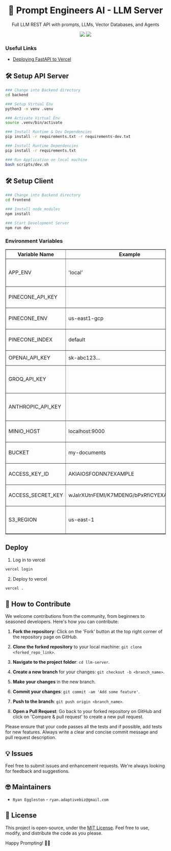 <h1 align="center">
  🤖 Prompt Engineers AI - LLM Server 
</h1>
<p align="center">
Full LLM REST API with prompts, LLMs, Vector Databases, and Agents
</p>
<p align="center">
  <a href="https://promptengineers-ai.gitbook.io/documentation/open-source"><img src="https://img.shields.io/badge/View%20Documentation-Docs-yellow"></a>
  <a href="https://join.slack.com/t/promptengineersai/shared_invite/zt-21upjsftv-gX~gNjTCU~2HfbeM_ZwTEQ"><img src="https://img.shields.io/badge/Join%20our%20community-Slack-blue"></a>
</p>

### Useful Links
- [Deploying FastAPI to Vercel](https://blog.logrocket.com/deploying-fastapi-applications-to-vercel/)


## 🛠️ Setup API Server
```bash
### Change into Backend directory
cd backend

### Setup Virtual Env
python3 -m venv .venv

### Activate Virtual Env
source .venv/bin/activate

### Install Runtime & Dev Dependencies
pip install -r requirements.txt -r requirements-dev.txt

### Install Runtime Dependencies
pip install -r requirements.txt

### Run Application on local machine
bash scripts/dev.sh
```

## 🛠️ Setup Client 
```bash
### Change into Backend directory
cd frontend

### Install node_modules
npm install

### Start Development Server
npm run dev
```

### Environment Variables
<table border="1" width="100%">
  <tr>
    <th>Variable Name</th>
    <th>Example</th>
    <th>Description</th>
  </tr>
  <tr>
    <td>APP_ENV</td>
    <td>'local'</td>
    <td>Environment where the application is running</td>
  </tr>
  <tr>
    <td>PINECONE_API_KEY</td>
    <td></td>
    <td>API key for Pinecone services</td>
  </tr>
  <tr>
    <td>PINECONE_ENV</td>
    <td>us-east1-gcp</td>
    <td>Pinecone environment configuration</td>
  </tr>
  <tr>
    <td>PINECONE_INDEX</td>
    <td>default</td>
    <td>Default Pinecone index used</td>
  </tr>
  <tr>
    <td>OPENAI_API_KEY</td>
    <td>sk-abc123...</td>
    <td>Default LLM OpenAI key</td>
  </tr>
  <tr>
    <td>GROQ_API_KEY</td>
    <td></td>
    <td>API key for accessing GROQ services</td>
  </tr>
  <tr>
    <td>ANTHROPIC_API_KEY</td>
    <td></td>
    <td>API key for accessing Anthropic services</td>
  </tr>
  <tr>
    <td>MINIO_HOST</td>
    <td>localhost:9000</td>
    <td>URL to the Object storage</td>
  </tr>
  <tr>
    <td>BUCKET</td>
    <td>my-documents</td>
    <td>Name of Minio or S3 bucket</td>
  </tr>
  <tr>
    <td>ACCESS_KEY_ID</td>
    <td>AKIAIOSFODNN7EXAMPLE</td>
    <td>IAM User Access Key ID &#40;Optional&#41;</td>
  </tr>
  <tr>
    <td>ACCESS_SECRET_KEY</td>
    <td>wJalrXUtnFEMI/K7MDENG/bPxRfiCYEXAMPLEKEY</td>
    <td>Secret IAM Key &#40;Optional&#41;</td>
  </tr>
  <tr>
    <td>S3_REGION</td>
    <td>us-east-1</td>
    <td>Region where the S3 bucket exists &#40;Optional&#41;</td>
  </tr>
</table>

## Deploy
1. Log in to vercel
```bash
vercel login
```

2. Deploy to vercel
```bash
vercel .
```

## 🤝 How to Contribute

We welcome contributions from the community, from beginners to seasoned developers. Here's how you can contribute:

1. **Fork the repository**: Click on the 'Fork' button at the top right corner of the repository page on GitHub.

2. **Clone the forked repository** to your local machine: `git clone <forked_repo_link>`.

3. **Navigate to the project folder**: `cd llm-server`.

4. **Create a new branch** for your changes: `git checkout -b <branch_name>`.

5. **Make your changes** in the new branch.

6. **Commit your changes**: `git commit -am 'Add some feature'`.

7. **Push to the branch**: `git push origin <branch_name>`.

8. **Open a Pull Request**: Go back to your forked repository on GitHub and click on 'Compare & pull request' to create a new pull request.

Please ensure that your code passes all the tests and if possible, add tests for new features. Always write a clear and concise commit message and pull request description.

## 💡 Issues

Feel free to submit issues and enhancement requests. We're always looking for feedback and suggestions.

## 🤓 Maintainers

- `Ryan Eggleston` - `ryan.adaptivebiz@gmail.com`

## 📜 License

This project is open-source, under the [MIT License](LICENSE). Feel free to use, modify, and distribute the code as you please.

Happy Prompting! 🎉🎉